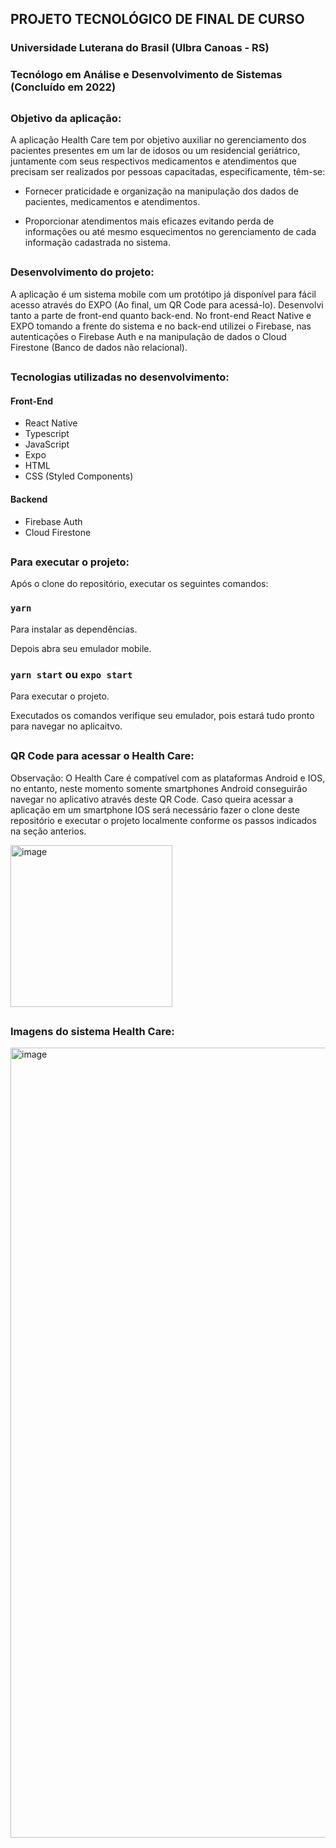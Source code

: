 ## PROJETO TECNOLÓGICO DE FINAL DE CURSO
### Universidade Luterana do Brasil (Ulbra Canoas - RS)
### Tecnólogo em Análise e Desenvolvimento de Sistemas (Concluído em 2022)

##

### Objetivo da aplicação:

A   aplicação   Health   Care   tem   por   objetivo   auxiliar   no gerenciamento  dos  pacientes  presentes  em  um  lar  de  idosos  ou  um residencial  geriátrico,  juntamente  com  seus  respectivos  medicamentos  e atendimentos  que  precisam  ser  realizados  por  pessoas  capacitadas, especificamente, têm-se:

- Fornecer  praticidade  e  organização  na  manipulação  dos  dados  de pacientes, medicamentos e atendimentos.

- Proporcionar   atendimentos   mais   eficazes   evitando   perda   de informações ou até mesmo esquecimentos no gerenciamento de cada informação cadastrada no sistema.

##

### Desenvolvimento do projeto:

A aplicação é um sistema mobile com um protótipo já disponível para fácil acesso através do EXPO (Ao final, um QR Code para acessá-lo). 
Desenvolvi tanto a parte de front-end quanto back-end. No front-end React Native e EXPO tomando a frente do sistema e no back-end utilizei o Firebase, nas autenticações o Firebase Auth e na manipulação de dados o Cloud Firestone (Banco de dados não relacional).

##

### Tecnologias utilizadas no desenvolvimento:

#### Front-End

- React Native
- Typescript
- JavaScript
- Expo
- HTML
- CSS (Styled Components)


#### Backend

- Firebase Auth
- Cloud Firestone

##

### Para executar o projeto:

Após o clone do repositório, executar os seguintes comandos:

### `yarn`
Para instalar as dependências.

Depois abra seu emulador mobile.

### `yarn start` ou `expo start`
Para executar o projeto.

Executados os comandos verifique seu emulador, pois estará tudo pronto para navegar no aplicaitvo.

##

### QR Code para acessar o Health Care:

Observação: O Health Care é compatível com as plataformas Android e IOS, no entanto, neste momento somente smartphones Android conseguirão navegar no aplicativo através deste QR Code. Caso queira acessar a aplicação em um smartphone IOS será necessário fazer o clone deste repositório e executar o projeto localmente conforme os passos indicados na seção anterios.

<img width="259" alt="image" src="https://user-images.githubusercontent.com/72532360/224177246-aaa75087-18ba-474c-bf52-42b29f61304f.png">

##

### Imagens do sistema Health Care:

<img width="1264" alt="image" src="https://user-images.githubusercontent.com/72532360/224178594-5c20faab-cbb7-4e8a-8aa1-b4c7f2eac157.png">

##
